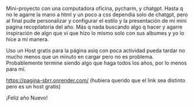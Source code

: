 Mini-proyecto con una computadora oficina, pycharm, y chatgpt.
Hasta q no le agarre la mano a html y un poco a css dependia solo de chatgpt, pero al final pude personalizar y configurar el estilo 
y la presentación de mi mini pagina recopilatoria del año.
Más q nada buscando algo q hacer y agarre inspiración de algn que vi que hizo lo mismo solo con sus albumes y yo lo hice a mi manera.

Uso un Host gratis para la página asiq con poca actividad pueda tardar no mucho menos que un minuto en cargar pero no es problema.
Probablemente termine siendo algo que haga todos los años, por lo menos para mí.

https://pagina-sbrr.onrender.com/  (hubiera querido que el link sea distinto pero es un host gratis)

¡Feliz año Nuevo!
